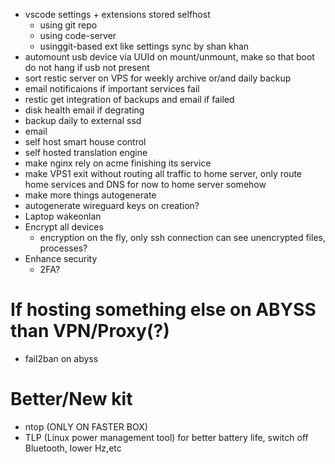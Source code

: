 - vscode settings + extensions stored selfhost
  - using git repo
  - using code-server
  - usinggit-based ext like settings sync by shan khan
- automount usb device via UUId on mount/unmount, make so that boot do not hang if usb not present
- sort restic server on VPS for weekly archive or/and daily backup
- email notificaions if important services fail
- restic get integration of backups and email if failed
- disk health email if degrating
- backup daily to external ssd
- email
- self host smart house control
- self hosted translation engine
- make nginx rely on acme finishing its service
- make VPS1 exit without routing all traffic to home server, only route home services and DNS for now to home server somehow
- make more things autogenerate
- autogenerate wireguard keys on creation?
- Laptop wakeonlan
- Encrypt all devices
  - encryption on the fly, only ssh connection can see unencrypted files, processes?
- Enhance security
  - 2FA?

# If hosting something else on ABYSS than VPN/Proxy(?)

- fail2ban on abyss

# Better/New kit

- ntop (ONLY ON FASTER BOX)
- TLP (Linux power management tool) for better battery life, switch off Bluetooth, lower Hz,etc
